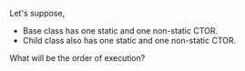 ﻿Let's suppose,
* Base class has one static and one non-static CTOR.
* Child class also has one static and one non-static CTOR. 

What will be the order of execution?